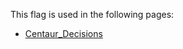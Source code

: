This flag is used in the following pages:
 - [Centaur_Decisions](../decisions/Centaur_Decisions.md)
